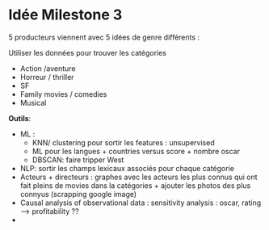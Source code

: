 # Idée Milestone 3


5 producteurs viennent avec 5 idées de genre différents : 

Utiliser les données pour trouver les catégories

- Action /aventure 
- Horreur / thriller
- SF
- Family movies / comedies
- Musical



**Outils**: 
- ML : 
    - KNN/ clustering pour sortir les features : unsupervised
    - ML pour les langues + countries versus score + nombre oscar
    - DBSCAN: faire tripper West
- NLP: sortir les champs lexicaux associés pour chaque catégorie
- Acteurs + directeurs : graphes avec les acteurs les plus connus qui ont fait pleins de movies dans la catégories + ajouter les photos des plus connyus (scrapping google image)
- Causal analysis of observational data : sensitivity analysis : oscar, rating --> profitability ??
- 



